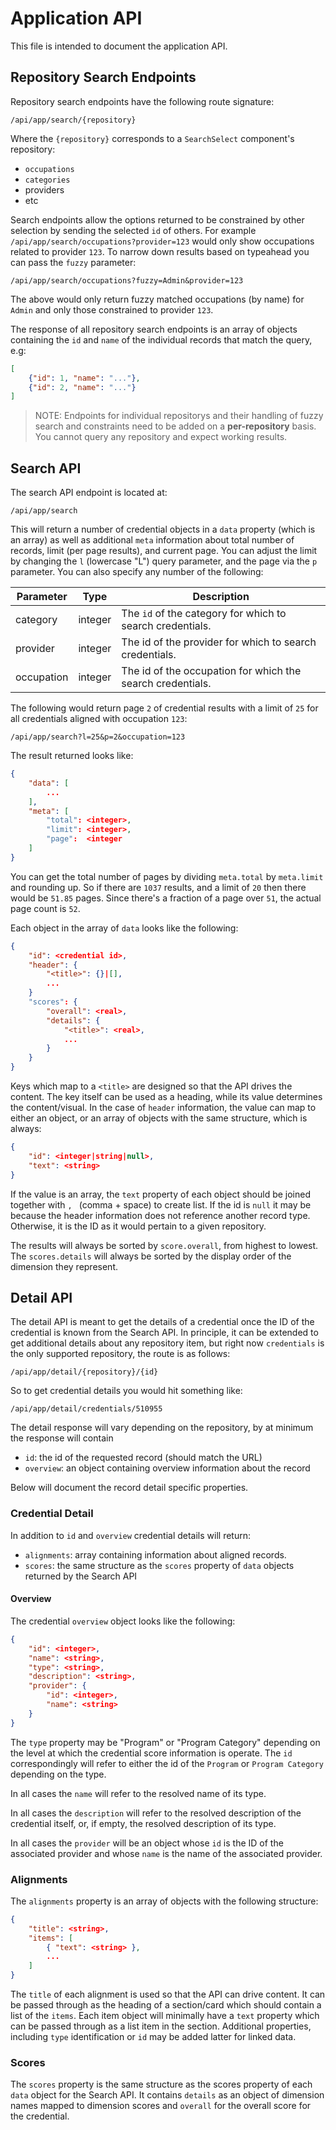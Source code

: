 # Application API

This file is intended to document the application API.

## Repository Search Endpoints

Repository search endpoints have the following route signature:

````dylan
/api/app/search/{repository}
````

Where the `{repository}` corresponds to a `SearchSelect` component's repository:

- `occupations`
- `categories`
- providers
- etc

Search endpoints allow the options returned to be constrained by other selection by sending the selected `id` of others.  For example `/api/app/search/occupations?provider=123` would only show occupations related to provider `123`.  To narrow down results based on typeahead you can pass the `fuzzy` parameter:

```
/api/app/search/occupations?fuzzy=Admin&provider=123
```

The above would only return fuzzy matched occupations (by name) for `Admin` and only those constrained to provider `123`.

The response of all repository search endpoints is an array of objects containing the `id` and `name` of the individual records that match the query, e.g:

```json
[
	{"id": 1, "name": "..."},
	{"id": 2, "name": "..."}
]
```

> NOTE: Endpoints for individual repositorys and their handling of fuzzy search and constraints need to be added on a **per-repository** basis.  You cannot query any repository and expect working results.

## Search API

The search API endpoint is located at:

```
/api/app/search
```

This will return a number of credential objects in a `data` property (which is an array) as well as additional `meta` information about total number of records, limit (per page results), and current page.  You can adjust the limit by changing the `l` (lowercase "L") query parameter, and the page via the `p` parameter.  You can also specify any number of the following:

| Parameter  | Type    | Description                                                |
| ---------- | ------- | ---------------------------------------------------------- |
| category   | integer | The `id` of the category for which to search credentials.  |
| provider   | integer | The id of the provider for which to search credentials.    |
| occupation | integer | The id of the occupation for which the search credentials. |

The following would return page `2` of credential results with a limit of `25` for all credentials aligned with occupation `123`:

````
/api/app/search?l=25&p=2&occupation=123
````

The result returned looks like:

```json
{
	"data": [
		...
	],
	"meta": [
		"total": <integer>,
		"limit": <integer>,
		"page":  <integer
	]
}
```

You can get the total number of pages by dividing `meta.total` by `meta.limit` and rounding up.  So if there are `1037` results, and a limit of `20` then there would be `51.85` pages.  Since there's a fraction of a page over `51`, the actual page count is `52`.

Each object in the array of `data` looks like the following:

```json
{
	"id": <credential id>,
	"header": {
		"<title>": {}|[],
		...
	}
    "scores": {
        "overall": <real>,
        "details": {
            "<title>": <real>,
            ...
        }
    }
}
```

Keys which map to a `<title>` are designed so that the API drives the content.  The key itself can be used as a heading, while its value determines the content/visual.  In the case of `header` information, the value can map to either an object, or an array of objects with the same structure, which is always:

```json
{
    "id": <integer|string|null>,
    "text": <string>
}
```

If the value is an array, the `text` property of each object should be joined together with `, ` (comma + space) to create list.  If the id is `null` it may be because the header information does not reference another record type.  Otherwise, it is the ID as it would pertain to a given repository.

The results will always be sorted by `score.overall`, from highest to lowest.  The `scores.details` will always be sorted by the display order of the dimension they represent.

## Detail API

The detail API is meant to get the details of a credential once the ID of the credential is known from the Search API.  In principle, it can be extended to get additional details about any repository item, but right now `credentials` is the only supported repository, the route is as follows:

```dylan
/api/app/detail/{repository}/{id}
```

So to get credential details you would hit something like:

```
/api/app/detail/credentials/510955
```

The detail response will vary depending on the repository, by at minimum the response will contain

- `id`: the id of the requested record (should match the URL)
- `overview`: an object containing overview information about the record

Below will document the record detail specific properties.

### Credential Detail

In addition to `id` and `overview` credential details will return:

- `alignments`: array containing information about aligned records.
- `scores`: the same structure as the `scores` property of `data` objects returned by the Search API

#### Overview

The credential `overview` object looks like the following:

```json
{
    "id": <integer>,
    "name": <string>,
    "type": <string>,
    "description": <string>,
    "provider": {
    	"id": <integer>,
    	"name": <string>
	}
}
```

The `type` property may be "Program" or "Program Category" depending on the level at which the credential score information is operate.  The `id` correspondingly will refer to either the id of the `Program` or `Program Category` depending on the type.

In all cases the `name` will refer to the resolved name of its type.

In all cases the `description` will refer to the resolved description of the credential itself, or, if empty, the resolved description of its type.

In all cases the `provider` will be an object whose `id` is the ID of the associated provider and whose `name` is the name of the associated provider.

### Alignments

The `alignments` property is an array of objects with the following structure:

```json
{
	"title": <string>,
	"items": [
		{ "text": <string> },
		...
	]
}
```

The `title` of each alignment is used so that the API can drive content.  It can be passed through as the heading of a section/card which should contain a list of the `items`.  Each item object will minimally have a `text` property which can be passed through as a list item in the section.  Additional properties, including `type` identification or `id` may be added latter for linked data.

### Scores

The `scores` property is the same structure as the scores property of each `data` object for the Search API.  It contains `details` as an object of dimension names mapped to dimension scores and `overall` for the overall score for the credential.